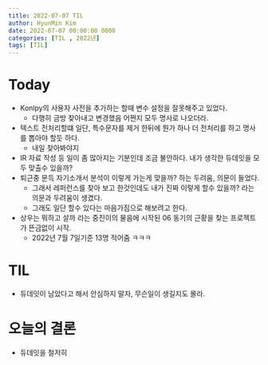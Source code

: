```yaml
---
title: 2022-07-07 TIL
author: HyunMin Kim
date: 2022-07-07 00:00:00 0000
categories: [TIL , 2022년]
tags: [TIL]
---
```


# Today
- Konlpy의 사용자 사전을 추가하는 할때 변수 설정을 잘못해주고 있었다.
    - 다행히 금방 찾아내고 변경했음 어쩐지 모두 명사로 나오더라.
- 텍스트 전처리할떄 일단, 특수문자를 제거 한뒤에 뭔가 하나 더 전처리를 하고 명사를 뽑아야 할듯 하다.
    - 내일 찾아봐야지
- IR 자료 작성 등 일이 좀 많아지는 기분인데 조금 불안하다. 내가 생각한 듀데잇을 모두 맞출수 있을까?
- 퇴근중 문득 자기소개서 분석이 이렇게 가는게 맞을까? 하는 두려움, 의문이 들었다. 
    - 그래서 레퍼런스를 찾아 보고 한것인데도 내가 진짜 이렇게 할수 있을까? 라는 의문과 두려움이 생겼다.
    - 그래도 일단 할수 있다는 마음가짐으로 해보려고 한다.
- 상우는 뭐하고 살까 라는 중진이의 물음에 시작된 06 동기의 근황을 찾는 프로젝트가 뜬금없이 시작.
    - 2022년 7월 7일기준 13명 적어줌 ㅋㅋㅋ


# TIL
- 듀데잇이 남았다고 해서 안심하지 말자, 무슨일이 생길지도 몰라.

# 오늘의 결론
- 듀데잇을 철저히


